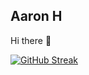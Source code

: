 <!-- [![Holopin board](https://holopin.io/api/user/board?user=armahillo)](https://holopin.io/@armahillo) -->

## Aaron H

Hi there 👋

[![GitHub Streak](https://streak-stats.demolab.com?user=armahillo&theme=shades-of-purple&hide_border=true&date_format=j%20M%5B%20Y%5D&exclude_days=Sun%2CSat)](https://streak-stats.demolab.com?user=armahillo&theme=shades-of-purple&hide_border=true&date_format=j%20M%5B%20Y%5D&exclude_days=Sun%2CSat)
<!--
**armahillo/armahillo** is a ✨ _special_ ✨ repository because its `README.md` (this file) appears on your GitHub profile.

Here are some ideas to get you started:

- 🔭 I’m currently working on ...
- 🌱 I’m currently learning ...
- 👯 I’m looking to collaborate on ...
- 🤔 I’m looking for help with ...
- 💬 Ask me about ...
- 📫 How to reach me: ...
- 😄 Pronouns: ...
- ⚡ Fun fact: ...
-->
